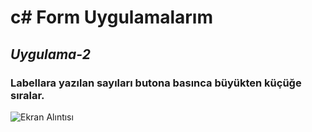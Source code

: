 # c# Form Uygulamalarım


## ***Uygulama-2***
### Labellara yazılan sayıları butona basınca büyükten küçüğe sıralar.
![Ekran Alıntısı](https://user-images.githubusercontent.com/89014002/144636176-ffb5a9d0-403e-40e1-8c27-f530297444de.PNG)

